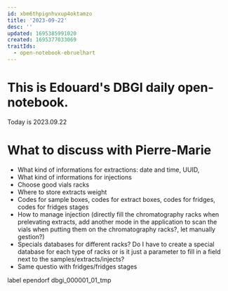 ```yaml
---
id: xbm6thpignhvxup4oktamzo
title: '2023-09-22'
desc: ''
updated: 1695385991020
created: 1695377033069
traitIds:
  - open-notebook-ebruelhart
---
```


# This is Edouard's DBGI daily open-notebook.

Today is 2023.09.22

# What to discuss with Pierre-Marie

- What kind of informations for extractions: date and time, UUID, 
- What kind of informations for injections
- Choose good vials racks
- Where to store extracts weight
- Codes for sample boxes, codes for extract boxes, codes for fridges, codes for fridges stages
- How to manage injection (directly fill the chromatography racks when prelevating extracts, add another mode in the application to scan the vials when putting them on the chromatography racks?, let manually gestion?)
- Specials databases for different racks? Do I have to create a special database for each type of racks or is it just a parameter to fill in a field next to the samples/extracts/injects?
- Same questio with fridges/fridges stages

label ependorf dbgi_000001_01_tmp
